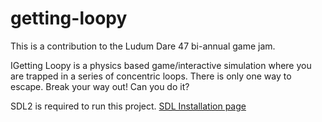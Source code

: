 # getting-loopy

This is a contribution to the Ludum Dare 47 bi-annual game jam.

IGetting Loopy is a physics based game/interactive simulation where you are trapped in a series of concentric loops. There is only one way to escape. Break your way out! Can you do it?


SDL2 is required to run this project.
[SDL Installation page](https://www.libsdl.org/download-2.0.php)
